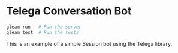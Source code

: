 # Telega Conversation Bot

```sh
gleam run   # Run the server
gleam test  # Run the tests
```

This is an example of a simple Session bot using the Telega library.
